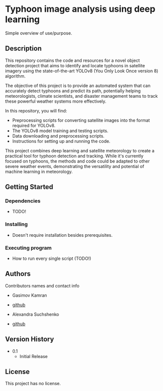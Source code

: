 # Typhoon image analysis using deep learning

Simple overview of use/purpose.

## Description

This repository contains the code and resources for a novel object detection project that aims to identify and locate typhoons in satellite imagery using the state-of-the-art YOLOv8 (You Only Look Once version 8) algorithm.

The objective of this project is to provide an automated system that can accurately detect typhoons and predict its path, potentially helping meteorologists, climate scientists, and disaster management teams to track these powerful weather systems more effectively.

In this repository, you will find:

* Preprocessing scripts for converting satellite images into the format required for YOLOv8.
* The YOLOv8 model training and testing scripts.
* Data downloading and preprocessing scripts.
* Instructions for setting up and running the code.

This project combines deep learning and satellite meteorology to create a practical tool for typhoon detection and tracking. While it's currently focused on typhoons, the methods and code could be adapted to other severe weather events, demonstrating the versatility and potential of machine learning in meteorology.

## Getting Started

### Dependencies

* TODO!

### Installing

* Doesn't require installation besides prerequisites.

### Executing program

* How to run every single script (TODO!)

## Authors

Contributors names and contact info

* Gasimov Kamran 
* [github](https://github.com/malore350)

* Alexandra Suchshenko
* [github](https://github.com/sawooooook)

## Version History

* 0.1
    * Initial Release

## License

This project has no license.
